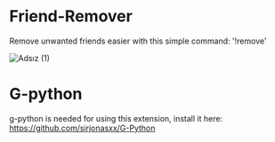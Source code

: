 # Friend-Remover
Remove unwanted friends easier with this simple command: '!remove'

![Adsız (1)](https://user-images.githubusercontent.com/90505926/135305184-a9f32924-03c3-456b-b60b-9612c9644abb.png)

# G-python

g-python is needed for using this extension, install it here:     
https://github.com/sirjonasxx/G-Python

